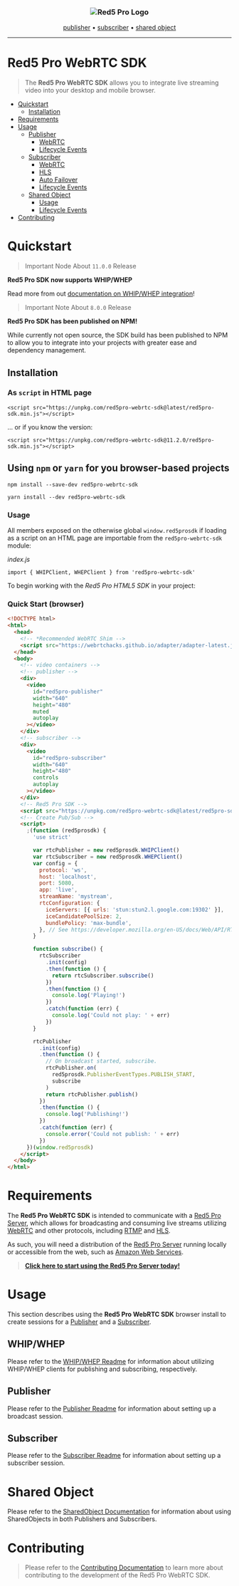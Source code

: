 <h3 align="center">
  <img src="assets/red5pro_logo.png" alt="Red5 Pro Logo" />
</h3>
<p align="center">
  <a href="PUBLISHER_README.md">publisher</a> &bull;
  <a href="SUBSCRIBER_README.md">subscriber</a> &bull;
  <a href="SHARED_OBJECT_README.md">shared object</a>
</p>

---

# Red5 Pro WebRTC SDK

> The **Red5 Pro WebRTC SDK** allows you to integrate live streaming video into your desktop and mobile browser.

- [Quickstart](#quickstart)
  - [Installation](#installation)
- [Requirements](#requirements)
- [Usage](#usage)
  - [Publisher](#publisher)
    - [WebRTC](PUBLISHER_README.md#webrtc)
    - [Lifecycle Events](PUBLISHER_README.md#lifecycle-events)
  - [Subscriber](#subscriber)
    - [WebRTC](SUBSCRIBER_README.md#webrtc)
    - [HLS](SUBSCRIBER_README.md#hls)
    - [Auto Failover](SUBSCRIBER_README.md#auto-failover-and-order)
    - [Lifecycle Events](SUBSCRIBER_README.md#lifecycle-events)
  - [Shared Object](#shared-object)
    - [Usage](SHARED_OBJECT_README.md#shared-object-usage)
    - [Lifecycle Events](SHARED_OBJECT_README.md#lifecycle-events-shared-object)
- [Contributing](#contributing)

# Quickstart

> Important Node About `11.0.0` Release

**Red5 Pro SDK now supports WHIP/WHEP**

Read more from out [documentation on WHIP/WHEP integration](WHIP_WHEP_README.md)!

> Important Note About `8.0.0` Release

**Red5 Pro SDK has been published on NPM!**

While currently not open source, the SDK build has been published to NPM to allow you to integrate into your projects with greater ease and dependency management.

## Installation

### As `script` in HTML page

```
<script src="https://unpkg.com/red5pro-webrtc-sdk@latest/red5pro-sdk.min.js"></script>
```

... or if you know the version:

```
<script src="https://unpkg.com/red5pro-webrtc-sdk@11.2.0/red5pro-sdk.min.js"></script>
```

## Using `npm` or `yarn` for you browser-based projects

```
npm install --save-dev red5pro-webrtc-sdk
```

```
yarn install --dev red5pro-webrtc-sdk
```

### Usage

All members exposed on the otherwise global `window.red5prosdk` if loading as a script on an HTML page are importable from the `red5pro-webrtc-sdk` module:

_index.js_

```
import { WHIPClient, WHEPClient } from 'red5pro-webrtc-sdk'
```

To begin working with the _Red5 Pro HTML5 SDK_ in your project:

### Quick Start (browser)

```html
<!DOCTYPE html>
<html>
  <head>
    <!-- *Recommended WebRTC Shim -->
    <script src="https://webrtchacks.github.io/adapter/adapter-latest.js"></script>
  </head>
  <body>
    <!-- video containers -->
    <!-- publisher -->
    <div>
      <video
        id="red5pro-publisher"
        width="640"
        height="480"
        muted
        autoplay
      ></video>
    </div>
    <!-- subscriber -->
    <div>
      <video
        id="red5pro-subscriber"
        width="640"
        height="480"
        controls
        autoplay
      ></video>
    </div>
    <!-- Red5 Pro SDK -->
    <script src="https://unpkg.com/red5pro-webrtc-sdk@latest/red5pro-sdk.min.js"></script>
    <!-- Create Pub/Sub -->
    <script>
      ;(function (red5prosdk) {
        'use strict'

        var rtcPublisher = new red5prosdk.WHIPClient()
        var rtcSubscriber = new red5prosdk.WHEPClient()
        var config = {
          protocol: 'ws',
          host: 'localhost',
          port: 5080,
          app: 'live',
          streamName: 'mystream',
          rtcConfiguration: {
            iceServers: [{ urls: 'stun:stun2.l.google.com:19302' }],
            iceCandidatePoolSize: 2,
            bundlePolicy: 'max-bundle',
          }, // See https://developer.mozilla.org/en-US/docs/Web/API/RTCPeerConnection/RTCPeerConnection#RTCConfiguration_dictionary
        }

        function subscribe() {
          rtcSubscriber
            .init(config)
            .then(function () {
              return rtcSubscriber.subscribe()
            })
            .then(function () {
              console.log('Playing!')
            })
            .catch(function (err) {
              console.log('Could not play: ' + err)
            })
        }

        rtcPublisher
          .init(config)
          .then(function () {
            // On broadcast started, subscribe.
            rtcPublisher.on(
              red5prosdk.PublisherEventTypes.PUBLISH_START,
              subscribe
            )
            return rtcPublisher.publish()
          })
          .then(function () {
            console.log('Publishing!')
          })
          .catch(function (err) {
            console.error('Could not publish: ' + err)
          })
      })(window.red5prosdk)
    </script>
  </body>
</html>
```

# Requirements

The **Red5 Pro WebRTC SDK** is intended to communicate with a [Red5 Pro Server](https://www.red5pro.com/), which allows for broadcasting and consuming live streams utilizing [WebRTC](https://developer.mozilla.org/en-US/docs/Web/Guide/API/WebRTC) and other protocols, including [RTMP](https://en.wikipedia.org/wiki/Real_Time_Messaging_Protocol) and [HLS](https://en.wikipedia.org/wiki/HTTP_Live_Streaming).

As such, you will need a distribution of the [Red5 Pro Server](https://www.red5pro.com/) running locally or accessible from the web, such as [Amazon Web Services](https://www.red5pro.com/docs/server/awsinstall/).

> **[Click here to start using the Red5 Pro Server today!](https://account.red5.net/login)**

# Usage

This section describes using the **Red5 Pro WebRTC SDK** browser install to create sessions for a [Publisher](#publisher) and a [Subscriber](#subscriber).

## WHIP/WHEP

Please refer to the [WHIP/WHEP Readme](WHIP_WHEP_README.md) for information about utilizing WHIP/WHEP clients for publishing and subscribing, respectively.

## Publisher

Please refer to the [Publisher Readme](PUBLISHER_README.md) for information about setting up a broadcast session.

## Subscriber

Please refer to the [Subscriber Readme](SUBSCRIBER_README.md) for information about setting up a subscriber session.

# Shared Object

Please refer to the [SharedObject Documentation](SHARED_OBJECT_README.md) for information about using SharedObjects in both Publishers and Subscribers.

# Contributing

> Please refer to the [Contributing Documentation](CONTRIBUTING.md) to learn more about contributing to the development of the Red5 Pro WebRTC SDK.
